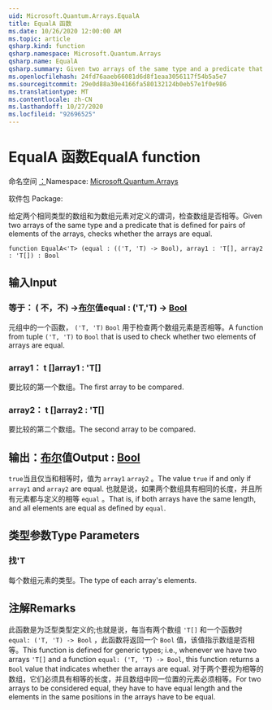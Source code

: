 ```yaml
---
uid: Microsoft.Quantum.Arrays.EqualA
title: EqualA 函数
ms.date: 10/26/2020 12:00:00 AM
ms.topic: article
qsharp.kind: function
qsharp.namespace: Microsoft.Quantum.Arrays
qsharp.name: EqualA
qsharp.summary: Given two arrays of the same type and a predicate that is defined for pairs of elements of the arrays, checks whether the arrays are equal.
ms.openlocfilehash: 24fd76aaeb66081d6d8f1eaa3056117f54b5a5e7
ms.sourcegitcommit: 29e0d88a30e4166fa580132124b0eb57e1f0e986
ms.translationtype: MT
ms.contentlocale: zh-CN
ms.lasthandoff: 10/27/2020
ms.locfileid: "92696525"
---
```

# <a name="equala-function"></a><span data-ttu-id="22d3d-102">EqualA 函数</span><span class="sxs-lookup"><span data-stu-id="22d3d-102">EqualA function</span></span>

<span data-ttu-id="22d3d-103">命名空间 [：](xref:Microsoft.Quantum.Arrays)</span><span class="sxs-lookup"><span data-stu-id="22d3d-103">Namespace: [Microsoft.Quantum.Arrays](xref:Microsoft.Quantum.Arrays)</span></span>

<span data-ttu-id="22d3d-104">软件包 [](https://nuget.org/packages/)</span><span class="sxs-lookup"><span data-stu-id="22d3d-104">Package: [](https://nuget.org/packages/)</span></span>


<span data-ttu-id="22d3d-105">给定两个相同类型的数组和为数组元素对定义的谓词，检查数组是否相等。</span><span class="sxs-lookup"><span data-stu-id="22d3d-105">Given two arrays of the same type and a predicate that is defined for pairs of elements of the arrays, checks whether the arrays are equal.</span></span>

```qsharp
function EqualA<'T> (equal : (('T, 'T) -> Bool), array1 : 'T[], array2 : 'T[]) : Bool
```


## <a name="input"></a><span data-ttu-id="22d3d-106">输入</span><span class="sxs-lookup"><span data-stu-id="22d3d-106">Input</span></span>

### <a name="equal--tt---bool"></a><span data-ttu-id="22d3d-107">等于： ( 不，不) ->[布尔](xref:microsoft.quantum.lang-ref.bool)值</span><span class="sxs-lookup"><span data-stu-id="22d3d-107">equal : ('T,'T) -> [Bool](xref:microsoft.quantum.lang-ref.bool)</span></span>

<span data-ttu-id="22d3d-108">元组中的一个函数， `('T, 'T)` `Bool` 用于检查两个数组元素是否相等。</span><span class="sxs-lookup"><span data-stu-id="22d3d-108">A function from tuple `('T, 'T)` to `Bool` that is used to check whether two elements of arrays are equal.</span></span>


### <a name="array1--t"></a><span data-ttu-id="22d3d-109">array1： t []</span><span class="sxs-lookup"><span data-stu-id="22d3d-109">array1 : 'T[]</span></span>

<span data-ttu-id="22d3d-110">要比较的第一个数组。</span><span class="sxs-lookup"><span data-stu-id="22d3d-110">The first array to be compared.</span></span>


### <a name="array2--t"></a><span data-ttu-id="22d3d-111">array2： t []</span><span class="sxs-lookup"><span data-stu-id="22d3d-111">array2 : 'T[]</span></span>

<span data-ttu-id="22d3d-112">要比较的第二个数组。</span><span class="sxs-lookup"><span data-stu-id="22d3d-112">The second array to be compared.</span></span>



## <a name="output--bool"></a><span data-ttu-id="22d3d-113">输出：[布尔](xref:microsoft.quantum.lang-ref.bool)值</span><span class="sxs-lookup"><span data-stu-id="22d3d-113">Output : [Bool](xref:microsoft.quantum.lang-ref.bool)</span></span>

<span data-ttu-id="22d3d-114">`true`当且仅当和相等时，值为 `array1` `array2` 。</span><span class="sxs-lookup"><span data-stu-id="22d3d-114">The value `true` if and only if `array1` and `array2` are equal.</span></span>
<span data-ttu-id="22d3d-115">也就是说，如果两个数组具有相同的长度，并且所有元素都与定义的相等 `equal` 。</span><span class="sxs-lookup"><span data-stu-id="22d3d-115">That is, if both arrays have the same length, and all elements are equal as defined by `equal`.</span></span>

## <a name="type-parameters"></a><span data-ttu-id="22d3d-116">类型参数</span><span class="sxs-lookup"><span data-stu-id="22d3d-116">Type Parameters</span></span>

### <a name="t"></a><span data-ttu-id="22d3d-117">找</span><span class="sxs-lookup"><span data-stu-id="22d3d-117">'T</span></span>

<span data-ttu-id="22d3d-118">每个数组元素的类型。</span><span class="sxs-lookup"><span data-stu-id="22d3d-118">The type of each array's elements.</span></span>

## <a name="remarks"></a><span data-ttu-id="22d3d-119">注解</span><span class="sxs-lookup"><span data-stu-id="22d3d-119">Remarks</span></span>

<span data-ttu-id="22d3d-120">此函数是为泛型类型定义的;也就是说，每当有两个数组 `'T[]` 和一个函数时 `equal: ('T, 'T) -> Bool` ，此函数将返回一个 `Bool` 值，该值指示数组是否相等。</span><span class="sxs-lookup"><span data-stu-id="22d3d-120">This function is defined for generic types; i.e., whenever we have two arrays `'T[]` and a function `equal: ('T, 'T) -> Bool`, this function returns a `Bool` value that indicates whether the arrays are equal.</span></span>
<span data-ttu-id="22d3d-121">对于两个要视为相等的数组，它们必须具有相等的长度，并且数组中同一位置的元素必须相等。</span><span class="sxs-lookup"><span data-stu-id="22d3d-121">For two arrays to be considered equal, they have to have equal length and the elements in the same positions in the arrays have to be equal.</span></span>